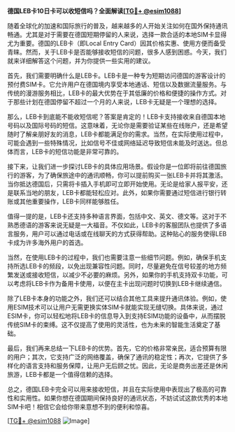 **德国LEB卡10日卡可以收短信吗？全面解读[[TG💪+ @esim1088](https://t.me/s/esim1088)]**

随着全球化的加速和国际旅行的普及，越来越多的人开始关注如何在国外保持通讯畅通。尤其是对于需要在德国短期停留的人来说，选择一款合适的本地SIM卡显得尤为重要。德国的LEB卡（即Local Entry Card）因其价格实惠、使用方便而备受青睐。然而，关于LEB卡是否能够接收短信的问题，很多人感到困惑。今天，我们就来详细解答这个问题，并为你提供一些实用的建议。

首先，我们需要明确什么是LEB卡。LEB卡是一种专为短期访问德国的游客设计的预付费SIM卡。它允许用户在德国境内享受本地通话、短信以及数据流量服务。与传统的漫游服务相比，LEB卡的最大优势在于其低廉的价格和便捷的操作方式。对于那些计划在德国停留不超过一个月的人来说，LEB卡无疑是一个理想的选择。

那么，LEB卡到底能不能收短信呢？答案是肯定的！LEB卡支持接收来自德国本地号码以及国际号码的短信。这意味着，无论你是需要验证某些在线账户，还是希望随时了解亲朋好友的消息，LEB卡都能满足你的需求。当然，在实际使用过程中，可能会遇到一些特殊情况，比如信号不佳或网络延迟导致短信未能及时送达。但总体而言，LEB卡的短信功能是非常可靠的。

接下来，让我们进一步探讨LEB卡的具体应用场景。假设你是一位即将前往德国旅行的游客，为了确保旅途中的通讯顺畅，你可以提前购买一张LEB卡并将其激活。当你抵达德国后，只需将卡插入手机即可立即开始使用。无论是给家人报平安，还是联系当地的朋友，LEB卡都能轻松应对。此外，如果你需要通过短信进行银行转账或其他重要操作，LEB卡同样能够胜任。

值得一提的是，LEB卡还支持多种语言界面，包括中文、英文、德文等。这对于不熟悉德语的游客来说无疑是一大福音。不仅如此，LEB卡的客服团队也提供了多语言服务，用户可以通过电话或在线聊天的方式获得帮助。这种贴心的服务使得LEB卡成为许多海外用户的首选。

当然，在使用LEB卡的过程中，我们也需要注意一些细节问题。例如，确保手机支持所选LEB卡的频段，以免出现兼容性问题。同时，尽量避免在信号较差的地方频繁发送或接收短信，以减少不必要的麻烦。另外，如果你的手机支持双卡功能，可以考虑将LEB卡作为备用卡使用，以便在主卡出现问题时切换到LEB卡继续通信。

除了LEB卡本身的功能之外，我们还可以结合其他工具来提升通讯体验。例如，使用ESIM技术可以让用户无需更换实体SIM卡就能实现无缝切换。具体来说，通过ESIM卡，你可以轻松地将LEB卡的信息导入到支持ESIM功能的设备中，从而摆脱传统SIM卡的束缚。这不仅提高了使用的灵活性，也为未来的智能生活奠定了基础。

最后，我们再来总结一下LEB卡的优势。首先，它的价格非常亲民，适合预算有限的用户；其次，它支持广泛的网络覆盖，确保了通讯的稳定性；再次，它提供了多样化的语言支持和服务保障，让用户无后顾之忧。因此，无论是商务出差还是休闲旅游，LEB卡都是一个值得信赖的选择。

总之，德国LEB卡完全可以用来接收短信，并且在实际使用中表现出了极高的可靠性和实用性。如果你想在德国期间保持良好的通讯状态，不妨试试这款优秀的本地SIM卡吧！相信它会给你带来意想不到的便利和惊喜。

[[TG💪+ @esim1088](https://t.me/s/esim1088) ![Image](https://i.postimg.cc/4NQfJmqS/Snipaste-2025-05-13-00-14-12.png)]